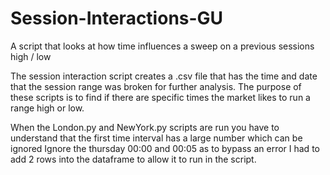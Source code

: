 # Session-Interactions-GU
A script that looks at how time influences a sweep on a previous sessions high / low

The session interaction script creates a .csv file that has the time and date that the session range was broken for further analysis.
The purpose of these scripts is to find if there are specific times the market likes to run a range high or low.

When the London.py and NewYork.py scripts are run you have to understand that the first time interval has a large number which can be ignored
Ignore the thursday 00:00 and 00:05 as to bypass an error I had to add 2 rows into the dataframe to allow it to run in the script. 
